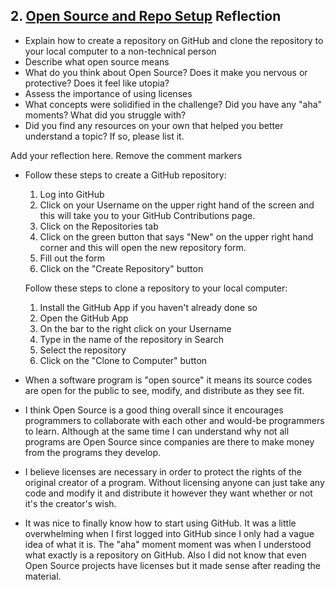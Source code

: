 ## 2. [Open Source and Repo Setup](2_set_up_repo/readme.md) Reflection

* Explain how to create a repository on GitHub and clone the repository to your local computer to a non-technical person
* Describe what open source means
* What do you think about Open Source? Does it make you nervous or protective? Does it feel like utopia?
* Assess the importance of using licenses
* What concepts were solidified in the challenge? Did you have any "aha" moments? What did you struggle with?
* Did you find any resources on your own that helped you better understand a topic? If so, please list it.

Add your reflection here. Remove the comment markers

* Follow these steps to create a GitHub repository:
  1. Log into GitHub
  2. Click on your Username on the upper right hand of the screen and this will take you to your GitHub Contributions page.  
  3. Click on the Repositories tab 
  4. Click on the green button that says "New" on the upper right hand corner and this will open the new repository form.
  5. Fill out the form
  6. Click on the "Create Repository" button
  
  Follow these steps to clone a repository to your local computer:
  1. Install the GitHub App if you haven't already done so
  2. Open the GitHub App
  3. On the bar to the right click on your Username
  4. Type in the name of the repository in Search
  5. Select the repository
  6. Click on the "Clone to Computer" button

* When a software program is "open source" it means its source codes are open for the public to see, modify, and distribute as they see fit.

* I think Open Source is a good thing overall since it encourages programmers to collaborate with each other and would-be programmers to learn.  Although at the same time I can understand why not all programs are Open Source since companies are there to make money from the programs they develop.

* I believe licenses are necessary in order to protect the rights of the original creator of a program.  Without licensing anyone can just take any code and modify it and distribute it however they want whether or not it's the creator's wish. 

* It was nice to finally know how to start using GitHub.  It was a little overwhelming when I first logged into GitHub since I only had a vague idea of what it is.  The "aha" moment moment was when I understood what exactly is a repository on GitHub. Also I did not know that even Open Source projects have licenses but it made sense after reading the material.  
